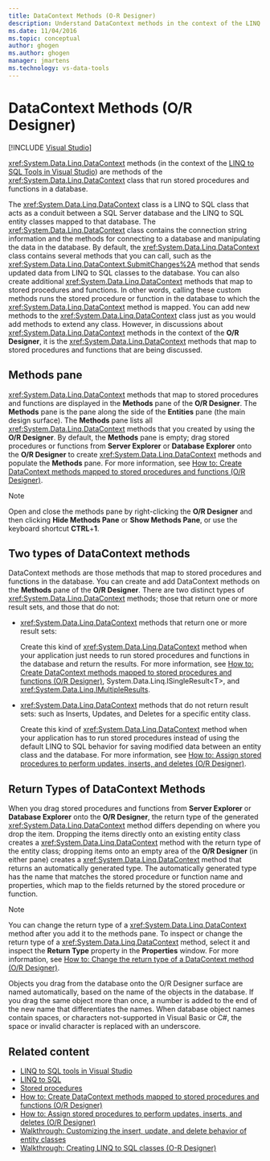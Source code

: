 ```yaml
---
title: DataContext Methods (O-R Designer)
description: Understand DataContext methods in the context of the LINQ to SQL tools for Visual Studio. These methods run stored procedures and functions in a database.
ms.date: 11/04/2016
ms.topic: conceptual
author: ghogen
ms.author: ghogen
manager: jmartens
ms.technology: vs-data-tools
---
```

# DataContext Methods (O/R Designer)

 [!INCLUDE [Visual Studio](~/includes/applies-to-version/vs-windows-only.md)]

<xref:System.Data.Linq.DataContext> methods (in the context of the [LINQ to SQL Tools in Visual Studio](../data-tools/linq-to-sql-tools-in-visual-studio2.md)) are methods of the <xref:System.Data.Linq.DataContext> class that run stored procedures and functions in a database.

The <xref:System.Data.Linq.DataContext> class is a LINQ to SQL class that acts as a conduit between a SQL Server database and the LINQ to SQL entity classes mapped to that database. The <xref:System.Data.Linq.DataContext> class contains the connection string information and the methods for connecting to a database and manipulating the data in the database. By default, the <xref:System.Data.Linq.DataContext> class contains several methods that you can call, such as the <xref:System.Data.Linq.DataContext.SubmitChanges%2A> method that sends updated data from LINQ to SQL classes to the database. You can also create additional <xref:System.Data.Linq.DataContext> methods that map to stored procedures and functions. In other words, calling these custom methods runs the stored procedure or function in the database to which the <xref:System.Data.Linq.DataContext> method is mapped. You can add new methods to the <xref:System.Data.Linq.DataContext> class just as you would add methods to extend any class. However, in discussions about <xref:System.Data.Linq.DataContext> methods in the context of the **O/R Designer**, it is the <xref:System.Data.Linq.DataContext> methods that map to stored procedures and functions that are being discussed.

## Methods pane

<xref:System.Data.Linq.DataContext> methods that map to stored procedures and functions are displayed in the **Methods** pane of the **O/R Designer**. The **Methods** pane is the pane along the side of the **Entities** pane (the main design surface). The **Methods** pane lists all <xref:System.Data.Linq.DataContext> methods that you created by using the **O/R Designer**. By default, the **Methods** pane is empty; drag stored procedures or functions from **Server Explorer** or **Database Explorer** onto the **O/R Designer** to create <xref:System.Data.Linq.DataContext> methods and populate the **Methods** pane. For more information, see [How to: Create DataContext methods mapped to stored procedures and functions (O/R Designer)](../data-tools/how-to-create-datacontext-methods-mapped-to-stored-procedures-and-functions-o-r-designer.md).

> [!NOTE]
> Open and close the methods pane by right-clicking the **O/R Designer** and then clicking **Hide Methods Pane** or **Show Methods Pane**, or use the keyboard shortcut **CTRL**+**1**.

## Two types of DataContext methods

DataContext methods are those methods that map to stored procedures and functions in the database. You can create and add DataContext methods on the **Methods** pane of the **O/R Designer**. There are two distinct types of <xref:System.Data.Linq.DataContext> methods; those that return one or more result sets, and those that do not:

- <xref:System.Data.Linq.DataContext> methods that return one or more result sets:

   Create this kind of <xref:System.Data.Linq.DataContext> method when your application just needs to run stored procedures and functions in the database and return the results. For more information, see [How to: Create DataContext methods mapped to stored procedures and functions (O/R Designer)](../data-tools/how-to-create-datacontext-methods-mapped-to-stored-procedures-and-functions-o-r-designer.md), System.Data.Linq.ISingleResult\<T>, and <xref:System.Data.Linq.IMultipleResults>.

- <xref:System.Data.Linq.DataContext> methods that do not return result sets: such as Inserts, Updates, and Deletes for a specific entity class.

   Create this kind of <xref:System.Data.Linq.DataContext> method when your application has to run stored procedures instead of using the default LINQ to SQL behavior for saving modified data between an entity class and the database. For more information, see [How to: Assign stored procedures to perform updates, inserts, and deletes (O/R Designer)](../data-tools/how-to-assign-stored-procedures-to-perform-updates-inserts-and-deletes-o-r-designer.md).

## Return Types of DataContext Methods

When you drag stored procedures and functions from **Server Explorer** or **Database Explorer** onto the **O/R Designer**, the return type of the generated <xref:System.Data.Linq.DataContext> method differs depending on where you drop the item. Dropping the items directly onto an existing entity class creates a <xref:System.Data.Linq.DataContext> method with the return type of the entity class; dropping items onto an empty area of the **O/R Designer** (in either pane) creates a <xref:System.Data.Linq.DataContext> method that returns an automatically generated type. The automatically generated type has the name that matches the stored procedure or function name and properties, which map to the fields returned by the stored procedure or function.

> [!NOTE]
> You can change the return type of a <xref:System.Data.Linq.DataContext> method after you add it to the methods pane. To inspect or change the return type of a <xref:System.Data.Linq.DataContext> method, select it and inspect the **Return Type** property in the **Properties** window. For more information, see [How to: Change the return type of a DataContext method (O/R Designer)](../data-tools/how-to-change-the-return-type-of-a-datacontext-method-o-r-designer.md).

Objects you drag from the database onto the O/R Designer surface are named automatically, based on the name of the objects in the database. If you drag the same object more than once, a number is added to the end of the new name that differentiates the names. When database object names contain spaces, or characters not-supported in Visual Basic or C#, the space or invalid character is replaced with an underscore.

## Related content

- [LINQ to SQL tools in Visual Studio](../data-tools/linq-to-sql-tools-in-visual-studio2.md)
- [LINQ to SQL](/dotnet/framework/data/adonet/sql/linq/index)
- [Stored procedures](/dotnet/framework/data/adonet/sql/linq/stored-procedures)
- [How to: Create DataContext methods mapped to stored procedures and functions (O/R Designer)](../data-tools/how-to-create-datacontext-methods-mapped-to-stored-procedures-and-functions-o-r-designer.md)
- [How to: Assign stored procedures to perform updates, inserts, and deletes (O/R Designer)](../data-tools/how-to-assign-stored-procedures-to-perform-updates-inserts-and-deletes-o-r-designer.md)
- [Walkthrough: Customizing the insert, update, and delete behavior of entity classes](../data-tools/walkthrough-customizing-the-insert-update-and-delete-behavior-of-entity-classes.md)
- [Walkthrough: Creating LINQ to SQL classes (O-R Designer)](how-to-create-linq-to-sql-classes-mapped-to-tables-and-views-o-r-designer.md)
